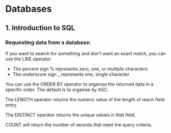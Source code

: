 # Databases

## 1. Introduction to SQL

### Requesting data from a database:

If you want to search for something and don't want an exact match, you can use the LIKE operator. 

 - The percent sign % represents zero, one, or multiple characters
 - The underscore sign _ represents one, single character

You can use the ORDER BY operator to organise the returned data in a specific order. The default is to organise by ASC. 

The LENGTH operator returns the numeric value of the length of reach field entry. 

The DISTINCT operator returns the unique values in that field.

COUNT will return the number of records that meet the query criteria.